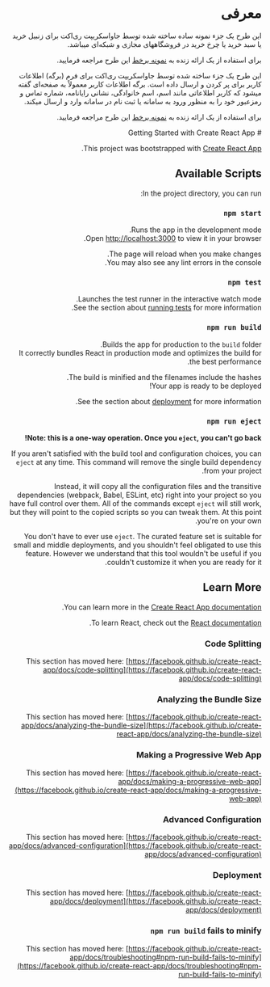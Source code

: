 <html lang="fa" dir="rtl">
<body>
<h1>معرفی
</h1>
<p>
این طرح یک جزء نمونه ساده ساخته شده توسط جاواسکریپت ری‌اکت برای زنبیل خرید یا سبد خرید یا چرخ خرید در فروشگاههای مجازی و شبکه‌ای میباشد. </p>
<p>برای استفاده از یک ارائه زنده به <a href="https://react-shopping-cart-grocery.netlify.app/">نمونه برخط</a> این طرح مراجعه فرمایید.
</p>
<p>
این طرح یک جزء ساخته شده توسط جاواسکریپت ری‌اکت برای فرم (برگه) اطلاعات کاربر برای پر کردن و ارسال داده است. برگه اطلاعات کاربر معمولاً به صفحه‌ای گفته میشود که کاربر اطلاعاتی مانند اسم، اسم خانوادگی، نشانی رایانامه، شماره تماس و رمزعبور خود را به منظور ورود به سامانه یا ثبت نام در سامانه وارد و ارسال میکند. </p>
<p>برای استفاده از یک ارائه زنده به <a href="https://react-rtl-kanban-board.netlify.app/">نمونه برخط</a> این طرح مراجعه فرمایید.
</p>
</body>
</html>
# Getting Started with Create React App

This project was bootstrapped with [Create React App](https://github.com/facebook/create-react-app).

## Available Scripts

In the project directory, you can run:

### `npm start`

Runs the app in the development mode.\
Open [http://localhost:3000](http://localhost:3000) to view it in your browser.

The page will reload when you make changes.\
You may also see any lint errors in the console.

### `npm test`

Launches the test runner in the interactive watch mode.\
See the section about [running tests](https://facebook.github.io/create-react-app/docs/running-tests) for more information.

### `npm run build`

Builds the app for production to the `build` folder.\
It correctly bundles React in production mode and optimizes the build for the best performance.

The build is minified and the filenames include the hashes.\
Your app is ready to be deployed!

See the section about [deployment](https://facebook.github.io/create-react-app/docs/deployment) for more information.

### `npm run eject`

**Note: this is a one-way operation. Once you `eject`, you can't go back!**

If you aren't satisfied with the build tool and configuration choices, you can `eject` at any time. This command will remove the single build dependency from your project.

Instead, it will copy all the configuration files and the transitive dependencies (webpack, Babel, ESLint, etc) right into your project so you have full control over them. All of the commands except `eject` will still work, but they will point to the copied scripts so you can tweak them. At this point you're on your own.

You don't have to ever use `eject`. The curated feature set is suitable for small and middle deployments, and you shouldn't feel obligated to use this feature. However we understand that this tool wouldn't be useful if you couldn't customize it when you are ready for it.

## Learn More

You can learn more in the [Create React App documentation](https://facebook.github.io/create-react-app/docs/getting-started).

To learn React, check out the [React documentation](https://reactjs.org/).

### Code Splitting

This section has moved here: [https://facebook.github.io/create-react-app/docs/code-splitting](https://facebook.github.io/create-react-app/docs/code-splitting)

### Analyzing the Bundle Size

This section has moved here: [https://facebook.github.io/create-react-app/docs/analyzing-the-bundle-size](https://facebook.github.io/create-react-app/docs/analyzing-the-bundle-size)

### Making a Progressive Web App

This section has moved here: [https://facebook.github.io/create-react-app/docs/making-a-progressive-web-app](https://facebook.github.io/create-react-app/docs/making-a-progressive-web-app)

### Advanced Configuration

This section has moved here: [https://facebook.github.io/create-react-app/docs/advanced-configuration](https://facebook.github.io/create-react-app/docs/advanced-configuration)

### Deployment

This section has moved here: [https://facebook.github.io/create-react-app/docs/deployment](https://facebook.github.io/create-react-app/docs/deployment)

### `npm run build` fails to minify

This section has moved here: [https://facebook.github.io/create-react-app/docs/troubleshooting#npm-run-build-fails-to-minify](https://facebook.github.io/create-react-app/docs/troubleshooting#npm-run-build-fails-to-minify)
